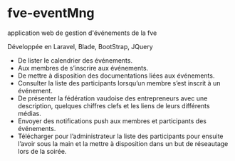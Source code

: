 # fve-eventMng

application web de gestion d'événements de la fve

Développée en Laravel, Blade, BootStrap, JQuery

* De lister le calendrier des événements.
* Aux membres de s’inscrire aux événements.
* De mettre à disposition des documentations liées aux événements.
* Consulter la liste des participants lorsqu’un membre s’est inscrit à un événement.
* De présenter la fédération vaudoise des entrepreneurs avec une description, quelques chiffres clefs et les liens de leurs différents médias.
* Envoyer des notifications push aux membres et participants des événements.
* Télécharger pour l’administrateur la liste des participants pour ensuite l’avoir sous la main et la mettre à disposition dans un but de réseautage lors de la soirée.

